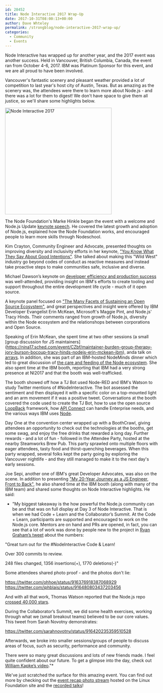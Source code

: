 ```yaml
---
id: 28452
title: Node Interactive 2017 Wrap-Up
date: 2017-10-31T08:00:13+00:00
author: Dave Whteley
permalink: /strongblog/node-interactive-2017-wrap-up/
categories:
  - Community
  - Events
---
```

Node Interactive has wrapped up for another year, and the 2017 event was another success. Held in Vancouver, British Columbia, Canada, the event ran from October 4-6, 2017. IBM was Platinum Sponsor for this event, and we are all proud to have been involved.

Vancouver's fantastic scenery and pleasant weather provided a lot of competition to last year's host city of Austin, Texas. But as amazing as the scenery was, the attendees were there to learn more about Node.js - and there was a lot for them to digest! We don't have space to give them all justice, so we'll share some highlights below.

<!--more-->
<img src="https://strongloop.com/blog-assets/2017/10/nodejs-interactive-2017-cropped.png" alt="Node Interactive 2017" style="width: 350px"/>

The Node Foundation's Marke Hinkle began the event with a welcome and Node.js Update [keynote speech](https://www.youtube.com/watch?v=glB15kDpMl0&index=1&list=PLfMzBWSH11xa-iNnQG2555lgi4574nZOh). He covered the latest growth and adoption of Node.js, explained how the Node Foundation works, and encouraged people to learn more skills through Nodeschool.

Kim Crayton, Community Engineer and Advocate, presented thoughts on improving diversity and inclusivity efforts in her keynote, ["You Know What They Say About Good Intentions"](https://www.youtube.com/watch?v=3y-EdNNkcsM&index=2&list=PLfMzBWSH11xa-iNnQG2555lgi4574nZOh). She talked about making this "Wild West" industry go beyond codes of conduct as reactive measures and instead take proactive steps to make communities safe, inclusive and diverse.

Michael Dawson’s keynote on [developer efficiency and production success](https://www.youtube.com/watch?v=p5CwaqqEUoc&index=3&list=PLfMzBWSH11xa-iNnQG2555lgi4574nZOh) was well-attended, providing insight on IBM's efforts to create tooling  and support throughout the entire development life cycle - much of it open source. 

A keynote panel focused on ["The Many Facets of Sustaining an Open Source Ecosystem"](https://www.youtube.com/watch?v=FSB--SoTuHU&index=5&list=PLfMzBWSH11xa-iNnQG2555lgi4574nZOh), and great perspectives and insight were offered by IBM Developer Evangelist Erin McKean, Microsoft's  Maggie Pint, and Node.js' Tracy Hinds. Their comments ranged from growth of Node.js, diversity within the Node ecosystem and the relationshops between corporations and Open Source.

Speaking of Erin McKean, she spent time at two other sessions (a small [group discussion for JS maintainers] (https://nina17.sched.com/event/CZbf/maintainer-burden-group-therapy-jory-burson-bocoup-tracy-hinds-nodejs-erin-mckean-ibm), anda talk on [arrays](https://nina17.sched.com/event/AtiX/hooray-for-arrays-tips-and-tricks-for-javascripts-best-object-b-erin-mckean-ibm). In addition, she was part of an IBM-hosted NodeMinds dinner which led to great discussion of [the care and feeding of the Node ecosystem](https://medium.com/@Kevin_J_Allen/nodeminds-care-and-feeding-of-the-node-js-ecosystem-626b48d5a284). She also spent time at the IBM booth, reporting that IBM had a very strong presence at NI2017 and that the booth was well-trafficked. 

The booth showed off how a TJ Bot used Node-RED and IBM's Watson to study Twitter mentions of #NodeInteractive. The bot assessed the sentiment and then displayed it with a specific color on a top-mounted light and an arm movement if it was a positive tweet. Conversations at the booth covered the code used to create the TJ Bot, how to use the open source [LoopBack](www.loopback.io) framework, how [API Connect](https://developer.ibm.com/apiconnect/getting-started/) can handle Enterprise needs, and the various ways IBM uses [Node](https://developer.ibm.com/node/).

Day One at the convention center wrapped up with a BoothCrawl, giving attendees an opportunity to check out the technologies at the booths, get some swag, and enjoy the free drinks that rewarded a long day. Further rewards - and a lot of fun - followed in the Attendee Party, hosted at the nearby Steamworks Brew Pub. This party sprawled onto multiple floors with eager attendees, tasty food and thirst-quenching beverages. When this party wrapped, several folks kept the party going by exploring the Vancouver nightlife - and they still managed to make it to the next day's early sessions.

Joe Sepi, another one of IBM's great Developer Advocates, was also on the scene. In addition to presenting ["My 20-Year Journey as a JS Engineer, Front to Back"](https://www.youtube.com/watch?v=9BDn6HYmgWc&index=12&list=PLfMzBWSH11xa-iNnQG2555lgi4574nZOh), he also shared time at the IBM booth (along with many of the IBM team) and shared some thoughts on Node Interactive highlights. He said:

* "My biggest takeaway is the how powerful the Node.js community can be and that was on full display at Day 3 of Node Interactive. That is when we had Code + Learn and the Collaborator’s Summit. At the Code + Learn, participants are supported and encouraged to work on the Node.js core. Mentors are on hand and PRs are opened, in fact, you can see that a lot of work was done by people new to the project in [Ryan Graham’s tweet](https://twitter.com/rmgraham/status/916454911054721025) about the numbers:

"Great turn out for the #NodeInteractive Code & Learn! 

Over 300 commits to review. 

248 files changed, 1356 insertions(+), 1770 deletions(-)"

Some attendees shared photo proof - and the photos don't lie:

https://twitter.com/ohhoe/status/916376918387068929
https://twitter.com/jphblais/status/916480803437203456

And with all that work, Thomas Watson reported that the Node.js repo [crossed 40,000 stars](https://twitter.com/wa7son/status/916384621293486080).

During the Collaborator’s Summit, we did some health exercises, working through what we (small breakout teams) believed to be our core values. This tweet from Sarah Novotny demonstrates:

https://twitter.com/sarahnovotny/status/916420235359510528

Afterwards, we broke into smaller sessions/groups of people to discuss areas of focus, such as security, performance and community.

There were so many great discussions and lots of new friends made. I feel quite confident about our future. To get a glimpse into the day, check out [William Kapke’s video](https://youtu.be/WVv10H_Np1c)."*


We've just scratched the surface for this amazing event. You can find out more by checking out the [event recap photo stream](http://events.linuxfoundation.org/events/node-interactive) hosted on the Linux Foundation site and the [recorded talks](https://www.youtube.com/playlist?list=PLfMzBWSH11xa-iNnQG2555lgi4574nZOh)!

